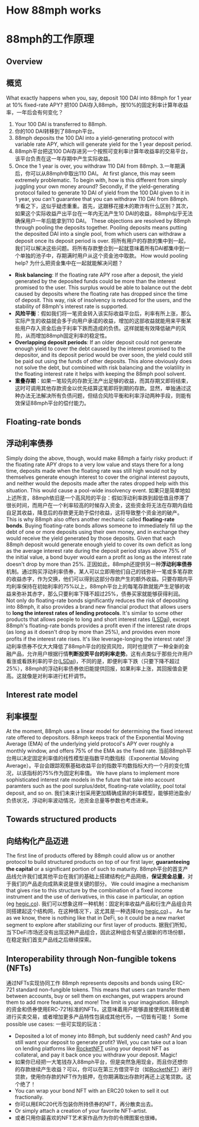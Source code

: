 # How 88mph works
# 88mph的工作原理
## Overview
## 概览
What exactly happens when you, say, deposit 100 DAI into 88mph for 1 year at 10% fixed-rate APY?
把100 DAI存入88mph，按10%的固定利率计算年收益率，一年后会有何变化？
1. Your 100 DAI is transferred to 88mph.
1. 你的100 DAI转移到了88mph平台。
2. 88mph deposits the 100 DAI into a yield-generating protocol with variable rate APY, which will generate yield for the 1 year deposit period.
2. 88mph平台把这100 DAI存进另一个按照可变利率计算年收益率的交易平台，该平台负责在这一年存期中产生实际收益。
3. Once the 1 year is over, you withdraw 110 DAI from 88mph.
3.一年期满后，你可以从88mph中取出110 DAI。
At first glance, this may seem extremely problematic. To begin with, how is this different from simply juggling your own money around? Secondly, if the yield-generating protocol failed to generate 10 DAI of yield from the 100 DAI given to it in 1 year, you can't guarantee that you can withdraw 110 DAI from 88mph.
乍看之下，这似乎疑虑重重。首先，这跟移花接木的欺诈有什么区别？其次，如果这个实际收益产出平台在一年内无法产生10 DAI的收益，88mph似乎无法确保用户一年后能拿到110 DAI。
These objections are resolved by 88mph through pooling the deposits together. Pooling deposits means putting the deposited DAI into a single pool, from which users can withdraw a deposit once its deposit period is over.
将所有用户的存款的集中到一起，我们可以解决这些问题。将所有存款整合到一起就意味着所有DAI都集中到一个单独的池子中，存期满时用户从这个资金池中取款。
How would pooling help?
为什么把资金集中在一起就能解决问题？
- **Risk balancing**: If the floating rate APY rose after a deposit, the yield generated by the deposited funds could be more than the interest promised to the user. This surplus would be able to balance out the debt caused by deposits where the floating rate has dropped since the time of deposit. This way, risk of insolvency is reduced for the users, and the stability of 88mph's interest rate is supported.
- **风险平衡**：假如我们将一笔资金转入该实际收益平台后，利率有所上涨，那么实际产生的收益就会多于向用户承诺的收益，增加的这部收益就能用来平衡某些用户存入资金后由于利率下跌而造成的负债。这样就能有效降低破产的风险，从而增加88mph固定利率的稳定性。
- **Overlapping deposit periods**: If an older deposit could not generate enough yield to cover the debt caused by the interest promised to the depositor, and its deposit period would be over soon, the yield could still be paid out using the funds of other deposits. This alone obviously does not solve the debt, but combined with risk balancing and the volatility in the floating interest rate it helps with keeping the 88mph pool solvent.
- **重叠存期**：如果一笔较先的存款无法产出足够的收益，而其存期又即将结束，这时可调用其他存款资金以优先结算这笔即将到期的存款。显然，单独通过这种办法无法解决所有负债问题，但结合风险平衡和利率浮动两种手段，则能有效保证88mph平台的偿付能力。
## Floating-rate bonds
## 浮动利率债券
Simply doing the above, though, would make 88mph a fairly risky product: if the floating rate APY drops to a very low value and stays there for a long time, deposits made when the floating rate was still high would not by themselves generate enough interest to cover the original interest payouts, and neither would the deposits made after the rates dropped help with this situation. This would cause a pool-wide insolvency event.
如果只是简单地如上述所言，88mph依旧是一个高风险的平台：假如浮动利率跌到超低值且停滞了很长时间，而用户在一个利率较高的时候存入资金，这些资金将无法在存期内自给自足其收益，降息后的存款更无助于偿付收益，这将导致整个资金池的破产。
This is why 88mph also offers another mechanic called **floating-rate bonds**. Buying floating-rate bonds allows someone to immediately fill up the debt of one or more deposits using their own money, and in exchange they would receive the yield generated by those deposits. Given that each 88mph deposit would generate enough yield to cover its own deficit as long as the average interest rate during the deposit period stays above 75% of the initial value, a bond buyer would earn a profit as long as the interest rate doesn't drop by more than 25%.
正因如此，88mph还提供另一种**浮动利率债券**机制。通过购买浮动利率债券，某人可以立即用他们自己的钱弥补一笔或多笔存款的收益赤字，作为交换，他们可以得到这部分存款产生的额外收益。只要存期内平均利率保持在初始利率的75%以上，88mph平台上的每笔存款就能产生足够的收益来弥补其赤字，那么只要利率下降不超过25%，债券买家就能够获得利润。
Not only do floating-rate bonds significantly reduces the risk of depositing into 88mph, it also provides a brand new financial product that allows users to **long the interest rates of lending protocols**. It's similar to some other products that allows people to long and short interest rates ([LSDai](https://lsdai.market/)), except 88mph's floating-rate bonds provides a profit even if the interest rate drops (as long as it doesn't drop by more than 25%), and provides even more profits if the interest rate rises. It's like leverage-longing the interest rate!
浮动利率债券不仅大大降低了88mph平台的投资风险，同时也提供了一种全新的金融产品，允许用户根据行情**判断投资平台的利率走势**。这有点类似于那些允许用户看涨或看跌利率的平台([LSDai](https://lsdai.market/))，不同的是，即便利率下跌（只要下降不超过25%），88mph的浮动利率债券依旧能提供回报，如果利率上涨，其回报值会更高。这就像是对利率进行杠杆调节。
## Interest rate model
## 利率模型
At the moment, 88mph uses a linear model for determining the fixed interest rate offered to depositors. 88mph keeps track of the Exponential Moving Average (EMA) of the underlying yield protocol's APY over roughly a monthly window, and offers 75% of the EMA as the fixed rate.
当前88mph平台用以决定固定利率值的线性模型是指数平均数指标（Exponential Moving Average）。平台会跟踪观察基础收益平台的指数平均数指标大约一个月的变化情况，以该指标的75%作为固定利率值。
We have plans to implement more sophisticated interest rate models in the future that take into account paramters such as the pool surplus/debt, floating-rate volatility, pool total deposit, and so on.
我们未来计划采用更加精确成熟的利率模型，能够把池盈余/负债状况，浮动利率波动情况，池资金总量等参数也考虑进来。
## Towards structured products
## 向结构化产品迈进
The first line of products offered by 88mph could allow us or another protocol to build structured products on top of our first layer, **guaranteeing the capital** or a significant portion of such to maturity.
88mph平台的首支产品线允许我们或其他平台在我们的基础上搭建结构化产品网络，**保证资金总量**，对于我们的产品走向成熟来说是很关键的部分。
We could imagine a mechanism that gives rise to this structure by the combination of a fixed income instrument and the use of derivatives, in this case in particular, an option (eg [hegic.co](https://www.hegic.co)).
我们可以想象这样一种机制：固定利率收益产品和衍生产品组合共同搭建起这个结构网，在这种情况下，这尤其是一种选择(eg [hegic.co](https://www.hegic.co)).。
As far as we know, there is nothing like that in DeFi, so it could be a new market segment to explore after stabilizing our first layer of products.
据我们所知，当下DeFi市场还没有出现这种产品组合，因此这种组合有望占据新的市场份额，在稳定我们首支产品线之后继续探索。
## Interoperability through Non-fungible tokens (NFTs)
通过NFTs实现协同工作
88mph represents deposits and bonds using ERC-721 standard non-fungible tokens. This means that users can transfer them between accounts, buy or sell them on exchanges, put wrappers around them to add more features, and more! The limit is your imagination.
88mph的资金和债券使用ERC-721标准的NFTs，这意味着用户能够直接使用其转账或者进行买卖交易，或者增加更多产品特性包装成其他代币，一切皆有可能！
Some possible use cases:
一些可实现的玩法：
- Deposited a lot of money into 88mph, but suddenly need cash? And you still want your deposit to generate profit? Well, you can take out a loan on lending platforms like [RocketNFT](https://medium.com/@AlexMasmej/introducing-rocket-get-a-loan-against-your-nfts-f67b1b5738f0) using your deposit NFT as collateral, and pay it back once you withdraw your deposit. Magic!
- 如果你已经把一大笔钱存入88mph平台，但是突然急用现金，而且你还想你的存款继续产生收益？可以，你可以在第三方借贷平台（如[RocketNFT](https://medium.com/@AlexMasmej/introducing-rocket-get-a-loan-against-your-nfts-f67b1b5738f0)）进行贷款，使用你存款的NFT作为抵押，在你期满取出存款时再还上这笔贷款。这个绝了！
- You can wrap your bond NFT with an ERC20 token to sell it out fractionally.
- 你可以用ERC20代币包装你所持债券的NFT，再分散卖出去。
- Or simply attach a creation of your favorite NFT-artist.
- 或者只用你最喜欢的NFT艺术家作品作为你的令牌图案也很棒。

